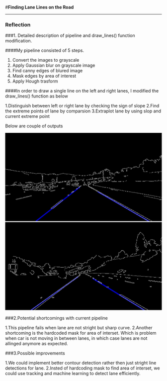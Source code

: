 #**Finding Lane Lines on the Road** 

[//]: # (Image References)

[image1]: ./lane_images/solidWhiteCurve.jpg 
[image2]: ./lane_images/solidYellowCurve2.jpg 

---

### Reflection

###1. Detailed description of pipeline and draw_lines() function modification.

####My pipeline consisted of 5 steps. 

1. Convert the images to grayscale
2. Apply Gaussian blur on grayscale image
3. Find canny edges of blured image
4. Mask edges by area of interest
5. Apply Hough trasform

####In order to draw a single line on the left and right lanes, I modified the draw_lines() function as below

1.Distinguish between left or right lane by checking the sign of slope
2.Find the extreme points of lane by comparsion
3.Extraplot lane by using slop and current extreme point

Below are couple of outputs

![alt text][image1]
![alt text][image2]


###2.Potential shortcomings with current pipeline

1.This pipeline fails when lane are not stright but sharp curve. 
2.Another shortcoming is the hardcoded mask for area of interset. Which is problem when car is not 
moving in between lanes, in which case lanes are not allinged anymore as expected.

###3.Possible improvements 

1.We could implement better contour detection rather then just stright line detections for lane.
2.Insted of hardcoding mask to find area of interset, we could use tracking and machine learning to
detect lane efficiently.